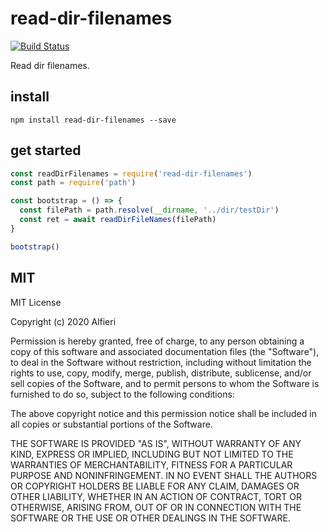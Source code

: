 # read-dir-filenames

[![Build Status](https://github.com/AlfieriChou/read-dir-filenames/workflows/Node.js%20CI/badge.svg?branch=master&event=push)](https://github.com/AlfieriChou/read-dir-filenames/actions)

Read dir filenames.

## install

```
npm install read-dir-filenames --save
```

## get started

```javascript
const readDirFilenames = require('read-dir-filenames')
const path = require('path')

const bootstrap = () => {
  const filePath = path.resolve(__dirname, '../dir/testDir')
  const ret = await readDirFileNames(filePath)
}

bootstrap()
```

## MIT

MIT License

Copyright (c) 2020 Alfieri

Permission is hereby granted, free of charge, to any person obtaining a copy
of this software and associated documentation files (the "Software"), to deal
in the Software without restriction, including without limitation the rights
to use, copy, modify, merge, publish, distribute, sublicense, and/or sell
copies of the Software, and to permit persons to whom the Software is
furnished to do so, subject to the following conditions:

The above copyright notice and this permission notice shall be included in all
copies or substantial portions of the Software.

THE SOFTWARE IS PROVIDED "AS IS", WITHOUT WARRANTY OF ANY KIND, EXPRESS OR
IMPLIED, INCLUDING BUT NOT LIMITED TO THE WARRANTIES OF MERCHANTABILITY,
FITNESS FOR A PARTICULAR PURPOSE AND NONINFRINGEMENT. IN NO EVENT SHALL THE
AUTHORS OR COPYRIGHT HOLDERS BE LIABLE FOR ANY CLAIM, DAMAGES OR OTHER
LIABILITY, WHETHER IN AN ACTION OF CONTRACT, TORT OR OTHERWISE, ARISING FROM,
OUT OF OR IN CONNECTION WITH THE SOFTWARE OR THE USE OR OTHER DEALINGS IN THE
SOFTWARE.
